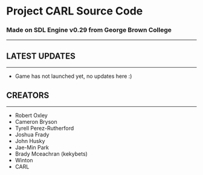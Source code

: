 # Project CARL Source Code

### Made on SDL Engine v0.29 from George Brown College
-------------------------------

## LATEST UPDATES
----------------------
- Game has not launched yet, no updates here :)



## CREATORS
-------------
- Robert Oxley
- Cameron Bryson
- Tyrell Perez-Rutherford
- Joshua Frady
- John Husky
- Jae-Min Park
- Brady Mceachran (kekybets)
- Winton
- CARL
